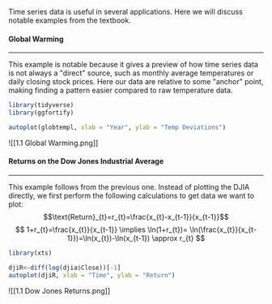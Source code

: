 Time series data is useful in several applications. Here we will discuss notable examples from the textbook.

#### Global Warming 
---
This example is notable because it gives a preview of how time series data is not always a "direct" source, such as monthly average temperatures or daily closing stock prices. Here our data are relative to some "anchor" point, making finding a pattern easier compared to raw temperature data.

```R
library(tidyverse)
library(ggfortify)

autoplot(globtempl, xlab = "Year", ylab = "Temp Deviations")
```
![[1.1 Global Warming.png]]

#### Returns on the Dow Jones Industrial Average 
---
This example follows from the previous one. Instead of plotting the DJIA directly, we first perform the following calculations to get data we want to plot:
$$\text{Return}_{t}=r_{t}=\frac{x_{t}-x_{t-1}}{x_{t-1}}$$
$$
1+r_{t}=\frac{x_{t}}{x_{t-1}} \implies \ln(1+r_{t})= \ln(\frac{x_{t}}{x_{t-1}})=\ln(x_{t})-\ln(x_{t-1}) \approx r_{t}
$$
```R
library(xts)

djiR<-diff(log(djia$Close))[-1]
autoplot(djiR, xlab = "Time", ylab = "Return")
```
![[1.1 Dow Jones Returns.png]]
